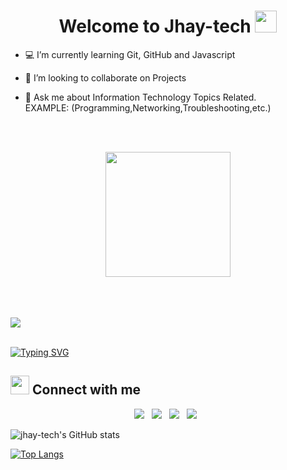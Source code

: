 <h1 align="center">Welcome to Jhay-tech <img src="https://media.giphy.com/media/hvRJCLFzcasrR4ia7z/giphy.gif" width="35"></h1>


- :computer: I’m currently learning Git, GitHub and Javascript
  
- 👯 I’m looking to collaborate on Projects
  
- 💬 Ask me about Information Technology Topics Related. 
<BR>EXAMPLE:
(Programming,Networking,Troubleshooting,etc.)
<br>
<br>

<p align="center">
<img width="200" src="https://github.com/jhay-tech/jhay-tech/blob/main/male.jpg?raw=true">
</p>
<br>
<br>
<br>
<a href="https://www.youtube.com/watch?v=dQw4w9WgXcQ"><img src="https://user-images.githubusercontent.com/73097560/115834477-dbab4500-a447-11eb-908a-139a6edaec5c.gif"></a>
<br>
<br>

[![Typing SVG](https://readme-typing-svg.herokuapp.com?color=F70000&background=FF000000&center=true&lines=Information+Technology;Aspiring+Web+Developer;Competitive+Programmer+)](https://git.io/typing-svg)


## <img src="https://media.giphy.com/media/iY8CRBdQXODJSCERIr/giphy.gif" width="30px"> Connect with me


<p align="center">
<img src ="https://img.shields.io/badge/Gmail-D14836?style=plastic&logo=gmail&logoColor=white">&nbsp;&nbsp;
<img src="https://img.shields.io/badge/Discord-%237289DA.svg?style=plastic&logo=discord&logoColor=white">&nbsp;&nbsp;
<img src="https://img.shields.io/badge/LinkedIn-%230077B5.svg?style=plastic&logo=LinkedIn&logoColor=white">&nbsp;&nbsp;
<img src="https://img.shields.io/badge/Whatsapp-25D366.svg?style=plastic&logo=Whatsapp&logoColor=white">&nbsp;&nbsp;
</p>


![jhay-tech's GitHub stats](https://github-readme-stats.vercel.app/api?username=jhay-tech&show_icons=true&theme=midnight-purple&hide=stars&border_radius=25)

[![Top Langs](https://github-readme-stats.vercel.app/api/top-langs/?username=jhay-tech&layout=compact&theme=midnight-purple&border_radius=20)](https://github.com/jhay-tech/repositoryname)
<!---
jhay-tech/jhay-tech is a ✨ special ✨ repository because its `README.md` (this file) appears on your GitHub profile.
You can click the Preview link to take a look at your changes.
--->
